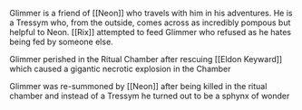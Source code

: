 Glimmer is a friend of [[Neon]] who travels with him in his adventures. He is a Tressym who, from the outside, comes across as incredibly pompous but helpful to Neon. [[Rix]] attempted to feed Glimmer who refused as he hates being fed by someone else.

Glimmer perished in the Ritual Chamber after rescuing [[Eldon Keyward]] which caused a gigantic necrotic explosion in the Chamber

Glimmer was re-summoned by [[Neon]] after being killed in the ritual chamber and instead of a Tressym he turned out to be a sphynx of wonder